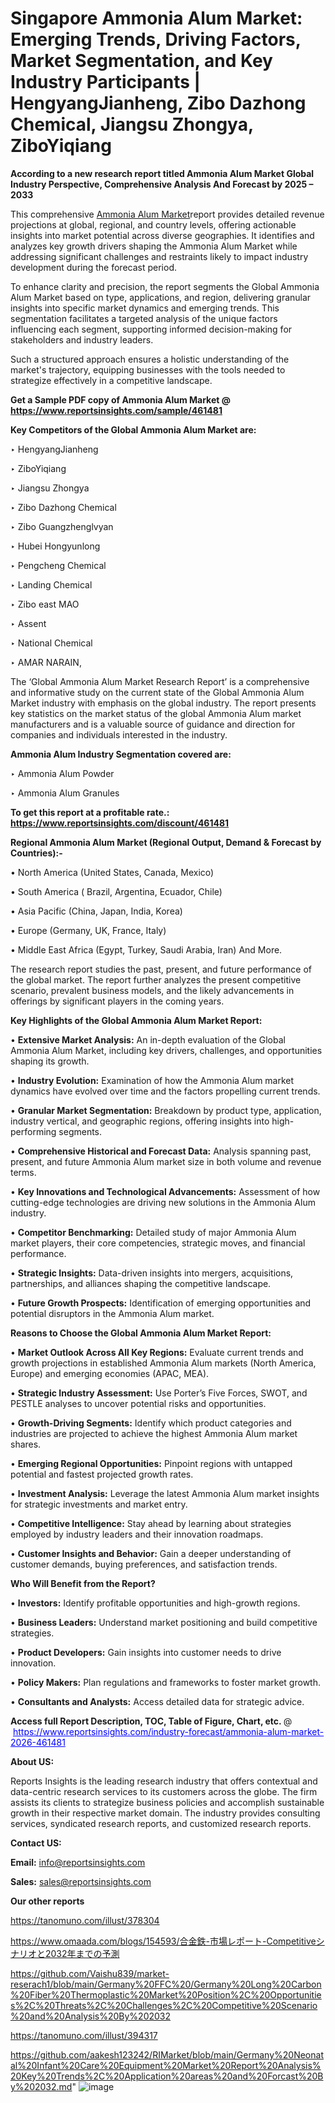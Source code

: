 # Singapore Ammonia Alum Market: Emerging Trends, Driving Factors, Market Segmentation, and Key Industry Participants | HengyangJianheng, Zibo Dazhong Chemical, Jiangsu Zhongya, ZiboYiqiang

<strong>According to a new research report titled Ammonia Alum Market Global Industry Perspective, Comprehensive Analysis And Forecast by 2025 – 2033</strong>

This comprehensive <a href=https://www.reportsinsights.com/sample/461481>Ammonia Alum Market</a>report provides detailed revenue projections at global, regional, and country levels, offering actionable insights into market potential across diverse geographies. It identifies and analyzes key growth drivers shaping the Ammonia Alum Market while addressing significant challenges and restraints likely to impact industry development during the forecast period.

To enhance clarity and precision, the report segments the Global Ammonia Alum Market based on type, applications, and region, delivering granular insights into specific market dynamics and emerging trends. This segmentation facilitates a targeted analysis of the unique factors influencing each segment, supporting informed decision-making for stakeholders and industry leaders.

Such a structured approach ensures a holistic understanding of the market's trajectory, equipping businesses with the tools needed to strategize effectively in a competitive landscape.

<strong>Get a Sample PDF copy of Ammonia Alum Market </strong><strong>@<a href=https://www.reportsinsights.com/sample/461481 style=color:#0000ff;> https://www.reportsinsights.com/sample/461481</a></strong></font>

<strong>Key Competitors of the Global Ammonia Alum Market are:</strong>

‣ HengyangJianheng

‣ ZiboYiqiang

‣ Jiangsu Zhongya

‣ Zibo Dazhong Chemical

‣ Zibo Guangzhenglvyan

‣ Hubei Hongyunlong

‣ Pengcheng Chemical

‣ Landing Chemical

‣ Zibo east MAO

‣ Assent

‣ National Chemical

‣ AMAR NARAIN,

The ‘Global Ammonia Alum Market Research Report’ is a comprehensive and informative study on the current state of the Global Ammonia Alum Market industry with emphasis on the global industry. The report presents key statistics on the market status of the global Ammonia Alum market manufacturers and is a valuable source of guidance and direction for companies and individuals interested in the industry.

<strong>Ammonia Alum Industry Segmentation covered are:</strong>

‣ Ammonia Alum Powder

‣ Ammonia Alum Granules

<strong>To get this report at a profitable rate.: <a href=https://www.reportsinsights.com/discount/461481 style=color:#0000ff;>https://www.reportsinsights.com/discount/461481</a></strong></font>

<strong>Regional Ammonia Alum Market (Regional Output, Demand &amp; Forecast by Countries):-</strong>

• North America (United States, Canada, Mexico)

• South America ( Brazil, Argentina, Ecuador, Chile)

• Asia Pacific (China, Japan, India, Korea)

• Europe (Germany, UK, France, Italy)

• Middle East Africa (Egypt, Turkey, Saudi Arabia, Iran) And More.

The research report studies the past, present, and future performance of the global market. The report further analyzes the present competitive scenario, prevalent business models, and the likely advancements in offerings by significant players in the coming years.

<strong>Key Highlights of the Global Ammonia Alum Market Report:</strong>

• <strong>Extensive Market Analysis:</strong> An in-depth evaluation of the Global Ammonia Alum Market, including key drivers, challenges, and opportunities shaping its growth.

• <strong>Industry Evolution:</strong> Examination of how the Ammonia Alum market dynamics have evolved over time and the factors propelling current trends.

• <strong>Granular Market Segmentation:</strong> Breakdown by product type, application, industry vertical, and geographic regions, offering insights into high-performing segments.

• <strong>Comprehensive Historical and Forecast Data:</strong> Analysis spanning past, present, and future Ammonia Alum market size in both volume and revenue terms.

• <strong>Key Innovations and Technological Advancements:</strong> Assessment of how cutting-edge technologies are driving new solutions in the Ammonia Alum industry.

• <strong>Competitor Benchmarking:</strong> Detailed study of major Ammonia Alum market players, their core competencies, strategic moves, and financial performance.

• <strong>Strategic Insights:</strong> Data-driven insights into mergers, acquisitions, partnerships, and alliances shaping the competitive landscape.

• <strong>Future Growth Prospects:</strong> Identification of emerging opportunities and potential disruptors in the Ammonia Alum market.

<strong>Reasons to Choose the Global Ammonia Alum Market Report:</strong>

• <strong>Market Outlook Across All Key Regions:</strong> Evaluate current trends and growth projections in established Ammonia Alum markets (North America, Europe) and emerging economies (APAC, MEA).

• <strong>Strategic Industry Assessment:</strong> Use Porter’s Five Forces, SWOT, and PESTLE analyses to uncover potential risks and opportunities.

• <strong>Growth-Driving Segments:</strong> Identify which product categories and industries are projected to achieve the highest Ammonia Alum market shares.

• <strong>Emerging Regional Opportunities:</strong> Pinpoint regions with untapped potential and fastest projected growth rates.

• <strong>Investment Analysis:</strong> Leverage the latest Ammonia Alum market insights for strategic investments and market entry.

• <strong>Competitive Intelligence:</strong> Stay ahead by learning about strategies employed by industry leaders and their innovation roadmaps.

• <strong>Customer Insights and Behavior:</strong> Gain a deeper understanding of customer demands, buying preferences, and satisfaction trends.

<strong>Who Will Benefit from the Report?</strong>

• <strong>Investors:</strong> Identify profitable opportunities and high-growth regions.

• <strong>Business Leaders:</strong> Understand market positioning and build competitive strategies.

• <strong>Product Developers:</strong> Gain insights into customer needs to drive innovation.

• <strong>Policy Makers:</strong> Plan regulations and frameworks to foster market growth.

• <strong>Consultants and Analysts:</strong> Access detailed data for strategic advice.
</ul>
<strong>Access full Report Description, TOC, Table of Figure, Chart, etc. </strong>@  <a href=https://www.reportsinsights.com/industry-forecast/ammonia-alum-market-2026-461481 style=color:#0000ff;>https://www.reportsinsights.com/industry-forecast/ammonia-alum-market-2026-461481</a></font>

<strong><strong>About US</strong>:</strong>

Reports Insights is the leading research industry that offers contextual and data-centric research services to its customers across the globe. The firm assists its clients to strategize business policies and accomplish sustainable growth in their respective market domain. The industry provides consulting services, syndicated research reports, and customized research reports.

<strong>Contact US:</strong>

<p class=""""><b>Email:</b> <a href=mailto:info@reportsinsights.com>info@reportsinsights.com</a></p>
<p class=""""><b>Sales:</b> <a href=mailto:sales@reportsinsights.com>sales@reportsinsights.com</a></p>

<strong>Our other reports</strong>

<a href=https://tanomuno.com/illust/378304>https://tanomuno.com/illust/378304</a>

<a href=https://www.omaada.com/blogs/154593/合金鉄-市場レポート-Competitiveシナリオと2032年までの予測>https://www.omaada.com/blogs/154593/合金鉄-市場レポート-Competitiveシナリオと2032年までの予測</a>

<a href=https://github.com/Vaishu839/market-reserach1/blob/main/Germany%20FFC%20/Germany%20Long%20Carbon%20Fiber%20Thermoplastic%20Market%20Position%2C%20Opportunities%2C%20Threats%2C%20Challenges%2C%20Competitive%20Scenario%20and%20Analysis%20By%202032>https://github.com/Vaishu839/market-reserach1/blob/main/Germany%20FFC%20/Germany%20Long%20Carbon%20Fiber%20Thermoplastic%20Market%20Position%2C%20Opportunities%2C%20Threats%2C%20Challenges%2C%20Competitive%20Scenario%20and%20Analysis%20By%202032</a>

<a href=https://tanomuno.com/illust/394317>https://tanomuno.com/illust/394317</a>

<a href=https://github.com/aakesh123242/RIMarket/blob/main/Germany%20Neonatal%20Infant%20Care%20Equipment%20Market%20Report%20Analysis%20Key%20Trends%2C%20Application%20areas%20and%20Forcast%20By%202032.md>https://github.com/aakesh123242/RIMarket/blob/main/Germany%20Neonatal%20Infant%20Care%20Equipment%20Market%20Report%20Analysis%20Key%20Trends%2C%20Application%20areas%20and%20Forcast%20By%202032.md</a>"
![image](https://github.com/user-attachments/assets/b8b22c29-3faa-4c6a-9bb0-f52f01ee69a3)
